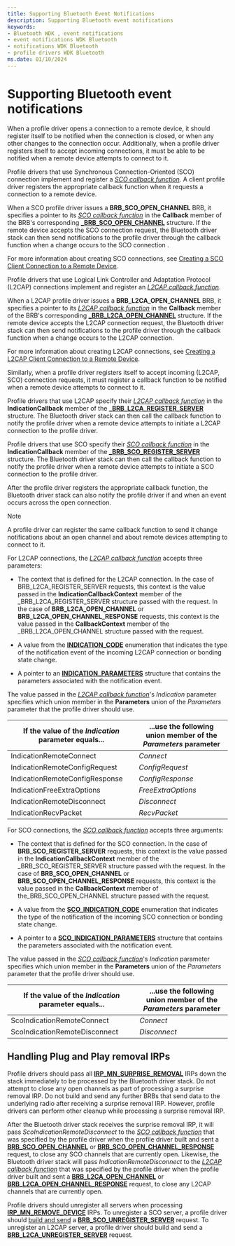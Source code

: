 ```yaml
---
title: Supporting Bluetooth Event Notifications
description: Supporting Bluetooth event notifications
keywords:
- Bluetooth WDK , event notifications
- event notifications WDK Bluetooth
- notifications WDK Bluetooth
- profile drivers WDK Bluetooth
ms.date: 01/10/2024
---
```


# Supporting Bluetooth event notifications

When a profile driver opens a connection to a remote device, it should register itself to be notified when the connection is closed, or when any other changes to the connection occur. Additionally, when a profile driver registers itself to accept incoming connections, it must be able to be notified when a remote device attempts to connect to it.

Profile drivers that use Synchronous Connection-Oriented (SCO) connection implement and register a [*SCO callback function*](/windows-hardware/drivers/ddi/bthddi/nc-bthddi-pfnsco_indication_callback). A client profile driver registers the appropriate callback function when it requests a connection to a remote device.

When a SCO profile driver issues a **BRB_SCO_OPEN_CHANNEL** BRB, it specifies a pointer to its [*SCO callback function*](/windows-hardware/drivers/ddi/bthddi/nc-bthddi-pfnsco_indication_callback) in the **Callback** member of the BRB's corresponding [**_BRB_SCO_OPEN_CHANNEL**](/windows-hardware/drivers/ddi/bthddi/ns-bthddi-_brb_sco_open_channel) structure. If the remote device accepts the SCO connection request, the Bluetooth driver stack can then send notifications to the profile driver through the callback function when a change occurs to the SCO connection .

For more information about creating SCO connections, see [Creating a SCO Client Connection to a Remote Device](creating-a-sco-client-connection-to-a-remote-device.md).

Profile drivers that use Logical Link Controller and Adaptation Protocol (L2CAP) connections implement and register an [*L2CAP callback function*](/windows-hardware/drivers/ddi/bthddi/nc-bthddi-pfnbthport_indication_callback).

When a L2CAP profile driver issues a **BRB_L2CA_OPEN_CHANNEL** BRB, it specifies a pointer to its [*L2CAP callback function*](/windows-hardware/drivers/ddi/bthddi/nc-bthddi-pfnbthport_indication_callback) in the **Callback** member of the BRB's corresponding [**_BRB_L2CA_OPEN_CHANNEL**](/windows-hardware/drivers/ddi/bthddi/ns-bthddi-_brb_l2ca_open_channel) structure. If the remote device accepts the L2CAP connection request, the Bluetooth driver stack can then send notifications to the profile driver through the callback function when a change occurs to the L2CAP connection.

For more information about creating L2CAP connections, see [Creating a L2CAP Client Connection to a Remote Device](creating-a-l2cap-client-connection-to-a-remote-device.md).

Similarly, when a profile driver registers itself to accept incoming (L2CAP, SCO) connection requests, it must register a callback function to be notified when a remote device attempts to connect to it.

Profile drivers that use L2CAP specify their [*L2CAP callback function*](/windows-hardware/drivers/ddi/bthddi/nc-bthddi-pfnbthport_indication_callback) in the **IndicationCallback** member of the [**_BRB_L2CA_REGISTER_SERVER**](/windows-hardware/drivers/ddi/bthddi/ns-bthddi-_brb_l2ca_register_server) structure. The Bluetooth driver stack can then call the callback function to notify the profile driver when a remote device attempts to initiate a L2CAP connection to the profile driver.

Profile drivers that use SCO specify their [*SCO callback function*](/windows-hardware/drivers/ddi/bthddi/nc-bthddi-pfnsco_indication_callback) in the **IndicationCallback** member of the [**_BRB_SCO_REGISTER_SERVER**](/windows-hardware/drivers/ddi/bthddi/ns-bthddi-_brb_sco_register_server) structure. The Bluetooth driver stack can then call the callback function to notify the profile driver when a remote device attempts to initiate a SCO connection to the profile driver.

After the profile driver registers the appropriate callback function, the Bluetooth driver stack can also notify the profile driver if and when an event occurs across the open connection.

> [!NOTE]
> A profile driver can register the same callback function to send it change notifications about an open channel and about remote devices attempting to connect to it.

For L2CAP connections, the [*L2CAP callback function*](/windows-hardware/drivers/ddi/bthddi/nc-bthddi-pfnbthport_indication_callback) accepts three parameters:

- The context that is defined for the L2CAP connection. In the case of BRB_L2CA_REGISTER_SERVER requests, this context is the value passed in the **IndicationCallbackContext** member of the \_BRB_L2CA_REGISTER_SERVER structure passed with the request. In the case of **BRB_L2CA_OPEN_CHANNEL** or **BRB_L2CA_OPEN_CHANNEL_RESPONSE** requests, this context is the value passed in the **CallbackContext** member of the _BRB_L2CA_OPEN_CHANNEL structure passed with the request.

- A value from the [**INDICATION_CODE**](/windows-hardware/drivers/ddi/bthddi/ne-bthddi-_indication_code) enumeration that indicates the type of the notification event of the incoming L2CAP connection or bonding state change.

- A pointer to an [**INDICATION_PARAMETERS**](/windows-hardware/drivers/ddi/bthddi/ns-bthddi-_indication_parameters) structure that contains the parameters associated with the notification event.

The value passed in the [*L2CAP callback function*](/windows-hardware/drivers/ddi/bthddi/nc-bthddi-pfnbthport_indication_callback)'s *Indication* parameter specifies which union member in the **Parameters** union of the *Parameters* parameter that the profile driver should use.

| If the value of the *Indication* parameter equals... | ...use the following union member of the *Parameters* parameter |
|--|--|
| IndicationRemoteConnect | *Connect* |
| IndicationRemoteConfigRequest | *ConfigRequest* |
| IndicationRemoteConfigResponse | *ConfigResponse* |
| IndicationFreeExtraOptions | *FreeExtraOptions* |
| IndicationRemoteDisconnect | *Disconnect* |
| IndicationRecvPacket | *RecvPacket* |

For SCO connections, the [*SCO callback function*](/windows-hardware/drivers/ddi/bthddi/nc-bthddi-pfnsco_indication_callback) accepts three arguments:

- The context that is defined for the SCO connection. In the case of **BRB_SCO_REGISTER_SERVER** requests, this context is the value passed in the **IndicationCallbackContext** member of the \_BRB_SCO_REGISTER_SERVER structure passed with the request. In the case of **BRB_SCO_OPEN_CHANNEL** or **BRB_SCO_OPEN_CHANNEL_RESPONSE** requests, this context is the value passed in the **CallbackContext** member of the_BRB_SCO_OPEN_CHANNEL structure passed with the request.

- A value from the [**SCO_INDICATION_CODE**](/windows-hardware/drivers/ddi/bthddi/ne-bthddi-_sco_indication_code) enumeration that indicates the type of the notification of the incoming SCO connection or bonding state change.

- A pointer to a [**SCO_INDICATION_PARAMETERS**](/windows-hardware/drivers/ddi/bthddi/ns-bthddi-_sco_indication_parameters) structure that contains the parameters associated with the notification event.

The value passed in the [*SCO callback function*](/windows-hardware/drivers/ddi/bthddi/nc-bthddi-pfnsco_indication_callback)'s *Indication* parameter specifies which union member in the **Parameters** union of the *Parameters* parameter that the profile driver should use.

| If the value of the *Indication* parameter equals... | ...use the following union member of the *Parameters* parameter |
|--|--|
| ScoIndicationRemoteConnect | *Connect* |
| ScoIndicationRemoteDisconnect | *Disconnect* |

## Handling Plug and Play removal IRPs

Profile drivers should pass all [**IRP_MN_SURPRISE_REMOVAL**](../kernel/irp-mn-surprise-removal.md) IRPs down the stack immediately to be processed by the Bluetooth driver stack. Do not attempt to close any open channels as part of processing a surprise removal IRP. Do not build and send any further BRBs that send data to the underlying radio after receiving a surprise removal IRP. However, profile drivers can perform other cleanup while processing a surprise removal IRP.

After the Bluetooth driver stack receives the surprise removal IRP, it will pass *ScoIndicationRemoteDisconnect* to the [*SCO callback function*](/windows-hardware/drivers/ddi/bthddi/nc-bthddi-pfnsco_indication_callback) that was specified by the profile driver when the profile driver built and sent a [**BRB_SCO_OPEN_CHANNEL**](/previous-versions/ff536626(v=vs.85)) or [**BRB_SCO_OPEN_CHANNEL_RESPONSE**](/previous-versions/ff536627(v=vs.85)) request, to close any SCO channels that are currently open. Likewise, the Bluetooth driver stack will pass *IndicationRemoteDisconnect* to the [*L2CAP callback function*](/windows-hardware/drivers/ddi/bthddi/nc-bthddi-pfnbthport_indication_callback) that was specified by the profile driver when the profile driver built and sent a [**BRB_L2CA_OPEN_CHANNEL**](/previous-versions/ff536615(v=vs.85)) or [**BRB_L2CA_OPEN_CHANNEL_RESPONSE**](/previous-versions/ff536616(v=vs.85)) request, to close any L2CAP channels that are currently open.

Profile drivers should unregister all servers when processing [**IRP_MN_REMOVE_DEVICE**](../kernel/irp-mn-remove-device.md) IRPs. To unregister a SCO server, a profile driver should [build and send](building-and-sending-a-brb.md) a [**BRB_SCO_UNREGISTER_SERVER**](/previous-versions/ff536630(v=vs.85)) request. To unregister an L2CAP server, a profile driver should build and send a [**BRB_L2CA_UNREGISTER_SERVER**](/previous-versions/ff536619(v=vs.85)) request.
